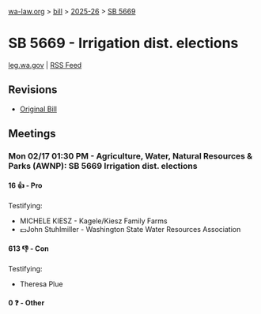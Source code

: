 [wa-law.org](/) > [bill](/bill/) > [2025-26](/bill/2025-26/) > [SB 5669](/bill/2025-26/sb/5669/)

# SB 5669 - Irrigation dist. elections
[leg.wa.gov](https://app.leg.wa.gov/billsummary?BillNumber=5669&Year=2025&Initiative=false) | [RSS Feed](./rss.xml)

## Revisions
* [Original Bill](1/)

## Meetings
### Mon 02/17 01:30 PM - Agriculture, Water, Natural Resources & Parks (AWNP): SB 5669 Irrigation dist. elections
#### 16 👍 - Pro
Testifying:
* MICHELE KIESZ - Kagele/Kiesz Family Farms
* 💵John Stuhlmiller - Washington State Water Resources Association

#### 613 👎 - Con
Testifying:
* Theresa Plue

#### 0 ❓ - Other
